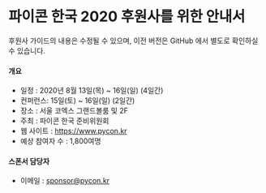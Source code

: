 # 파이콘 한국 2020 후원사를 위한 안내서

후원사 가이드의 내용은 수정될 수 있으며, 이전 버전은 GitHub 에서 별도로 확인하실 수 있습니다.

#### 개요

- 일정 : 2020년 8월 13일(목) ~ 16일(일) (4일간)
- 컨퍼런스: 15일(토) ~ 16일(일) (2일간)
- 장소 : 서울 코엑스 그랜드볼룸 및 2F
- 주최 : 파이콘 한국 준비위원회
- 웹 사이트 : https://www.pycon.kr
- 예상 참여자 수 : 1,800여명

#### 스폰서 담당자

- 이메일 : sponsor@pycon.kr
